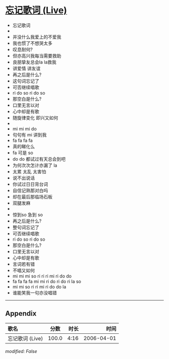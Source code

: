 # [忘记歌词 (Live)](https://music.163.com/song?id=65890)

* 忘记歌词
* 
* 并没什么我爱上的不爱我
* 我也惯了不想哭太多
* 叹息耐何?
* 但亦高兴我每当需要救助
* 良朋挚友总会la la救我
* 讲爱情 讲友谊
* 再之后是什么?
* 这句词忘记了
* 可否继续唱歌
* ri do so ri do so
* 那空白是什么?
* 口里无言以对
* 心中却是有歌
* 随旋律变化 即兴又如何
* 
* mi mi mi do
* 句句有 mi 讲到我
* fa fa fa fa
* 真的睇化么
* fa 可是 so
* do do 都试过有天总会到吧
* 为何次次怎计亦漏了 la
* 太累 太乱 太害怕
* 说不出说话
* 你试过日日背台词
* 自信记熟那对白吗
* 却在最后那临场石板
* 双腿发麻
* 
* 惊到so 急到 so
* 再之后是什么?
* 整句词忘记了
* 可否继续唱歌
* ri do so ri do so
* 那空白是什么?
* 口里无言以对
* 心中却是有歌
* 言词若有错
* 不唱又如何
* mi mi mi so ri ri ri mi ri do do
* fa fa fa fa mi mi ri do ri do ri la so
* mi mi so ri ri mi ri do do la
* 谁能笑我一句亦没唱错


---

## Appendix

|歌名|分数|时长|时间|
|:---|:---:|---:|---:|
|忘记歌词 (Live)|100.0|4:16|2006-04-01

*modified: False*